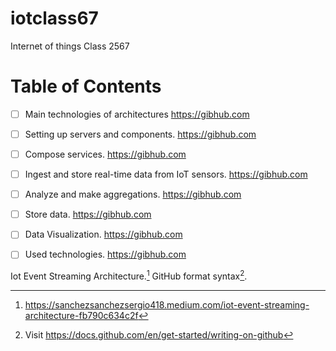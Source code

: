 # iotclass67
Internet of things Class 2567

# Table of Contents

- [ ] Main technologies of architectures https://gibhub.com
- [ ] Setting up servers and components. https://gibhub.com
- [ ] Compose services. https://gibhub.com
- [ ] Ingest and store real-time data from IoT sensors. https://gibhub.com
- [ ] Analyze and make aggregations. https://gibhub.com
- [ ] Store data. https://gibhub.com
- [ ] Data Visualization.  https://gibhub.com
- [ ] Used technologies. https://gibhub.com


Iot Event Streaming Architecture.[^1]
GitHub format syntax[^2].

[^1]: https://sanchezsanchezsergio418.medium.com/iot-event-streaming-architecture-fb790c634c2f
[^2]: Visit https://docs.github.com/en/get-started/writing-on-github